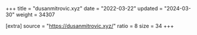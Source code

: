 +++
title = "dusanmitrovic.xyz"
date = "2022-03-22"
updated = "2024-03-30"
weight = 34307

[extra]
source = "https://dusanmitrovic.xyz/"
ratio = 8
size = 34
+++
